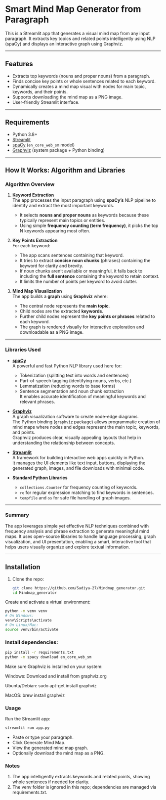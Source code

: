 # Smart Mind Map Generator from Paragraph

This is a Streamlit app that generates a visual mind map from any input paragraph. It extracts key topics and related points intelligently using NLP (spaCy) and displays an interactive graph using Graphviz.

---

## Features

- Extracts top keywords (nouns and proper nouns) from a paragraph.
- Finds concise key points or whole sentences related to each keyword.
- Dynamically creates a mind map visual with nodes for main topic, keywords, and their points.
- Supports downloading the mind map as a PNG image.
- User-friendly Streamlit interface.

---

## Requirements

- Python 3.8+
- [Streamlit](https://streamlit.io/)
- [spaCy](https://spacy.io/) (`en_core_web_sm` model)
- [Graphviz](https://graphviz.org/) (system package + Python binding)

---

## How It Works: Algorithm and Libraries

### Algorithm Overview

1. **Keyword Extraction**  
   The app processes the input paragraph using **spaCy’s** NLP pipeline to identify and extract the most important keywords.  
   - It selects **nouns and proper nouns** as keywords because these typically represent main topics or entities.  
   - Using simple **frequency counting (term frequency)**, it picks the top N keywords appearing most often.

2. **Key Points Extraction**  
   For each keyword:  
   - The app scans sentences containing that keyword.  
   - It tries to extract **concise noun chunks** (phrases) containing the keyword for clarity and brevity.  
   - If noun chunks aren’t available or meaningful, it falls back to including the **full sentence** containing the keyword to retain context.  
   - It limits the number of points per keyword to avoid clutter.

3. **Mind Map Visualization**  
   The app builds a **graph** using **Graphviz** where:  
   - The central node represents the **main topic**.  
   - Child nodes are the extracted **keywords**.  
   - Further child nodes represent the **key points or phrases** related to each keyword.  
   - The graph is rendered visually for interactive exploration and downloadable as a PNG image.

---

### Libraries Used

- **[spaCy](https://spacy.io/)**  
  A powerful and fast Python NLP library used here for:  
  - Tokenization (splitting text into words and sentences)  
  - Part-of-speech tagging (identifying nouns, verbs, etc.)  
  - Lemmatization (reducing words to base forms)  
  - Sentence segmentation and noun chunk extraction  
  It enables accurate identification of meaningful keywords and relevant phrases.

- **[Graphviz](https://graphviz.org/)**  
  A graph visualization software to create node-edge diagrams.  
  The Python binding (`graphviz` package) allows programmatic creation of mind maps where nodes and edges represent the main topic, keywords, and points.  
  Graphviz produces clear, visually appealing layouts that help in understanding the relationship between concepts.

- **[Streamlit](https://streamlit.io/)**  
  A framework for building interactive web apps quickly in Python.  
  It manages the UI elements like text input, buttons, displaying the generated graph, images, and file downloads with minimal code.

- **Standard Python Libraries**  
  - `collections.Counter` for frequency counting of keywords.  
  - `re` for regular expression matching to find keywords in sentences.  
  - `tempfile` and `os` for safe file handling of graph images.

---

### Summary

The app leverages simple yet effective NLP techniques combined with frequency analysis and phrase extraction to generate meaningful mind maps. It uses open-source libraries to handle language processing, graph visualization, and UI presentation, enabling a smart, interactive tool that helps users visually organize and explore textual information.

---

## Installation

1. Clone the repo:
   ```bash
   git clone https://github.com/Sadiya-27/Mindmap_generator.git
   cd Mindmap_generator
Create and activate a virtual environment:

```bash
python -m venv venv
# On Windows:
venv\Scripts\activate
# On Linux/Mac:
source venv/bin/activate
```

### Install dependencies:

```bash
pip install -r requirements.txt
python -m spacy download en_core_web_sm
```
Make sure Graphviz is installed on your system:

Windows: Download and install from graphviz.org

Ubuntu/Debian: sudo apt-get install graphviz

MacOS: brew install graphviz

### Usage
Run the Streamlit app:

```bash
streamlit run app.py
```
- Paste or type your paragraph.
- Click Generate Mind Map.
- View the generated mind map graph.
- Optionally download the mind map as a PNG.

### Notes
1. The app intelligently extracts keywords and related points, showing whole sentences if needed for clarity.
2. The venv folder is ignored in this repo; dependencies are managed via requirements.txt.


